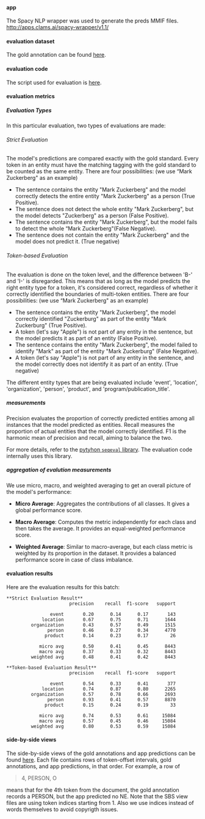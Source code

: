 
#### app
The Spacy NLP wrapper was used to generate the preds MMIF files. http://apps.clams.ai/spacy-wrapper/v1.1/

#### evaluation dataset
The gold annotation can be found [here](https://github.com/clamsproject/aapb-annotations/tree/main/newshour-namedentity/golds/aapb-collaboration-21).

#### evaluation code
The script used for evaluation is [here](https://github.com/clamsproject/aapb-evaluations/blob/17-side-by-side-view-in-ner-eval-script/ner_eval/evaluate.py).

#### evaluation metrics

##### Evaluation Types
In this particular evaluation, two types of evaluations are made:

###### Strict Evaluation
The model's predictions are compared exactly with the gold standard. Every token in an entity must have the matching tagging with the gold standard to be counted as the same entity.
There are four possibilities: (we use “Mark Zuckerberg" as an example)
* The sentence contains the entity "Mark Zuckerberg" and the model correctly detects the entire entity "Mark Zuckerberg" as a person (True Positive).
* The sentence does not detect the whole entity "Mark Zuckerberg", but the model detects "Zuckerberg" as a person (False Positive).
* The sentence contains the entity "Mark Zuckerberg", but the model fails to detect the whole “Mark Zuckerberg"(False Negative).
* The sentence does not contain the entity "Mark Zuckerberg" and the model does not predict it. (True negative)

###### Token-based Evaluation
The evaluation is done on the token level, and the difference between 'B-' and 'I-' is disregarded. This means that as long as the model predicts the right entity type for a token, it's considered correct, regardless of whether it correctly identified the boundaries of multi-token entities. 
There are four possibilities: (we use “Mark Zuckerberg" as an example)
* The sentence contains the entity "Mark Zuckerberg", the model correctly identified "Zuckerburg" as part of the entity "Mark Zuckerburg"  (True Positive).
* A token (let's say "Apple") is not part of any entity in the sentence, but the model predicts it as part of an entity (False Positive).
* The sentence contains the entity "Mark Zuckerberg", the model failed to identify "Mark" as part of the entity "Mark Zuckerburg" (False Negative).
* A token (let's say "Apple") is not part of any entity in the sentence, and the model correctly does not identify it as part of an entity. (True negative)

The different entity types that are being evaluated include 'event', 'location', 'organization', 'person', 'product', and 'program/publication_title'.

##### measurements
Precision evaluates the proportion of correctly predicted entities among all instances that the model predicted as entities. Recall measures the proportion of actual entities that the model correctly identified. F1 is the harmonic mean of precision and recall, aiming to balance the two.

For more details, refer to the [pytyhon `seqeval` library](https://github.com/chakki-works/seqeval). The evaluation code internally uses this library.

##### aggregation of evalution measurements 
We use micro, macro, and weighted averaging to get an overall picture of the model's performance:

* **Micro Average**: Aggregates the contributions of all classes. It gives a global performance score.

* **Macro Average**: Computes the metric independently for each class and then takes the average. It provides an equal-weighted performance score.

* **Weighted Average**: Similar to macro-average, but each class metric is weighted by its proportion in the dataset. It provides a balanced performance score in case of class imbalance.

#### evaluation results

Here are the evaluation results for this batch:

```
**Strict Evaluation Result**
                       precision    recall  f1-score   support

                event       0.20      0.14      0.17       143
             location       0.67      0.75      0.71      1644
         organization       0.43      0.57      0.49      1515
               person       0.46      0.27      0.34      4770
              product       0.14      0.23      0.17        26

            micro avg       0.50      0.41      0.45      8443
            macro avg       0.37      0.33      0.32      8443
         weighted avg       0.48      0.41      0.42      8443
```

```
**Token-based Evaluation Result**
                       precision    recall  f1-score   support

                event       0.54      0.33      0.41       377
             location       0.74      0.87      0.80      2265
         organization       0.57      0.78      0.66      2693
               person       0.93      0.41      0.57      8870
              product       0.15      0.24      0.19        33

            micro avg       0.74      0.53      0.61     15084
            macro avg       0.57      0.45      0.46     15084
         weighted avg       0.80      0.53      0.59     15084
```



#### side-by-side views

The side-by-side views of the gold annotations and app predictions can be found [here](https://github.com/clamsproject/aapb-evaluations/tree/0ad076f50bd1703133d3ae76dfddcb4c3ac4d7b1/ner_eval/results%40spacy-wrapper%40aapb-collaboration-21).
Each file contains rows of token-offset intervals, gold annotations, and app predictions, in that order. For example, a row of

> 4, PERSON, O

means that for the 4th token from the document, the gold annotation records a PERSON, but the app predicted no NE.
Note that the SBS view files are using token indices starting from 1. Also we use indices instead of words themselves to avoid copyrigth issues.
